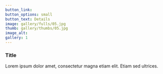 ```yaml
---
button_link:
button_options: small
button_text: Details
image: gallery/fulls/05.jpg
thumb: gallery/thumbs/05.jpg
image_alt: 
gallery: 1
---
```


### Title

Lorem ipsum dolor amet, consectetur magna etiam elit. Etiam sed ultrices.
